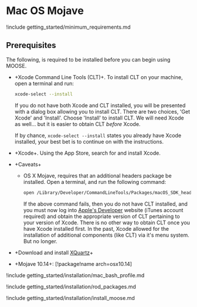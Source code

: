 # Mac OS Mojave

!include getting_started/minimum_requirements.md

## Prerequisites

The following, is required to be installed before you can begin using MOOSE.

- +Xcode Command Line Tools (CLT)+. To install CLT on your machine, open a terminal and run:

  ```bash
  xcode-select --install
  ```

  If you do not have both Xcode and CLT installed, you will be presented with a dialog box allowing you to install CLT. There are two choices, 'Get Xcode' and 'Install'. Choose 'Install' to install CLT. We will need Xcode as well... but it is easier to obtain CLT *before* Xcode.

  If by chance, `xcode-select --install` states you already have Xcode installed, your best bet is to continue on with the instructions.

- +Xcode+. Using the App Store, search for and install Xcode.

- +Caveats+

  - OS X Mojave, requires that an additional headers package be installed. Open a terminal, and run the following command:

    ```bash
    open /Library/Developer/CommandLineTools/Packages/macOS_SDK_headers_for_macOS_10.14.pkg
    ```

    If the above command fails, then you do not have CLT installed, and you must now log into [Apple's Developer](https://developer.apple.com/downloads/more) website (iTunes account required) and obtain the appropriate version of CLT pertaining to your version of Xcode. There is no other way to obtain CLT once you have Xcode installed first. In the past, Xcode allowed for the installation of additional components (like CLT) via it's menu system. But no longer.

- +Download and install [XQuartz](https://www.xquartz.org/)+

- +Mojave 10.14+: [!package!name arch=osx10.14]

!include getting_started/installation/mac_bash_profile.md

!include getting_started/installation/rod_packages.md

!include getting_started/installation/install_moose.md
